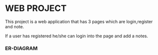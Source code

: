 # WEB PROJECT

This project is a web application that has 3 pages which are login,register and note.


If a user has registered he/she can login into the page and add a notes. 

### ER-DIAGRAM


